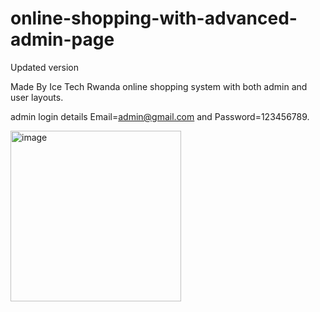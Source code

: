 # online-shopping-with-advanced-admin-page
Updated version

Made By Ice Tech Rwanda
online shopping system with both admin and user layouts.

admin login details  Email=admin@gmail.com and Password=123456789.


<img width="273" alt="image" src="https://github.com/user-attachments/assets/81caeeb4-ae46-43a4-9c4e-c6df099bd538" />

